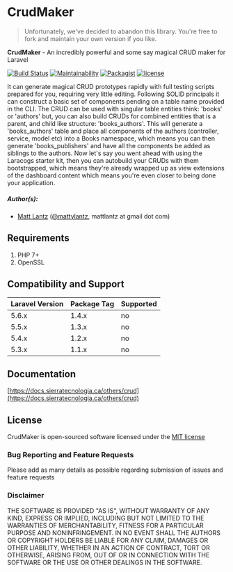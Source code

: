 # CrudMaker

> Unfortunately, we've decided to abandon this library. You're free to fork and maintain your own version if you like.

**CrudMaker** - An incredibly powerful and some say magical CRUD maker for Laravel

[![Build Status](https://travis-ci.org/SierraTecnologiaInc/CrudMaker.svg?branch=master)](https://travis-ci.org/SierraTecnologiaInc/CrudMaker)
[![Maintainability](https://api.codeclimate.com/v1/badges/6398c82f417803d3fe6e/maintainability)](https://codeclimate.com/github/SierraTecnologiaInc/CrudMaker/maintainability)
[![Packagist](https://img.shields.io/packagist/dt/sierratecnologia/crudmaker.svg)](https://packagist.org/packages/sierratecnologia/crudmaker)
[![license](https://img.shields.io/github/license/mashape/apistatus.svg)](https://packagist.org/packages/sierratecnologia/crudmaker)

It can generate magical CRUD prototypes rapidly with full testing scripts prepared for you, requiring very little editing. Following SOLID principals it can construct a basic set of components pending on a table name provided in the CLI. The CRUD can be used with singular table entities think: 'books' or 'authors' but, you can also build CRUDs for combined entities that is a parent, and child like structure: 'books_authors'. This will generate a 'books_authors' table and place all components of the authors (controller, service, model etc) into a Books namespace, which means you can then generate 'books_publishers' and have all the components be added as siblings to the authors. Now let's say you went ahead with using the Laracogs starter kit, then you can autobuild your CRUDs with them bootstrapped, which means they're already wrapped up as view extensions of the dashboard content which means you're even closer to being done your application.

##### Author(s):
* [Matt Lantz](https://github.com/mlantz) ([@mattylantz](http://twitter.com/mattylantz), mattlantz at gmail dot com)

## Requirements

1. PHP 7+
2. OpenSSL

## Compatibility and Support

| Laravel Version | Package Tag | Supported |
|-----------------|-------------|-----------|
| 5.6.x | 1.4.x | no |
| 5.5.x | 1.3.x | no |
| 5.4.x | 1.2.x | no |
| 5.3.x | 1.1.x | no |

## Documentation

[https://docs.sierratecnologia.ca/others/crud](https://docs.sierratecnologia.ca/others/crud)

## License
CrudMaker is open-sourced software licensed under the [MIT license](http://opensource.org/licenses/MIT)

### Bug Reporting and Feature Requests
Please add as many details as possible regarding submission of issues and feature requests

### Disclaimer
THE SOFTWARE IS PROVIDED "AS IS", WITHOUT WARRANTY OF ANY KIND, EXPRESS OR IMPLIED, INCLUDING BUT NOT LIMITED TO THE WARRANTIES OF MERCHANTABILITY, FITNESS FOR A PARTICULAR PURPOSE AND NONINFRINGEMENT. IN NO EVENT SHALL THE AUTHORS OR COPYRIGHT HOLDERS BE LIABLE FOR ANY CLAIM, DAMAGES OR OTHER LIABILITY, WHETHER IN AN ACTION OF CONTRACT, TORT OR OTHERWISE, ARISING FROM, OUT OF OR IN CONNECTION WITH THE SOFTWARE OR THE USE OR OTHER DEALINGS IN THE SOFTWARE.
